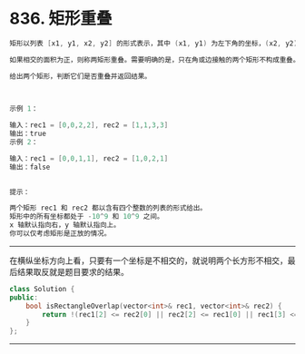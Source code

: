 # 836. 矩形重叠

```c++
矩形以列表 [x1, y1, x2, y2] 的形式表示，其中 (x1, y1) 为左下角的坐标，(x2, y2) 是右上角的坐标。

如果相交的面积为正，则称两矩形重叠。需要明确的是，只在角或边接触的两个矩形不构成重叠。

给出两个矩形，判断它们是否重叠并返回结果。

 

示例 1：

输入：rec1 = [0,0,2,2], rec2 = [1,1,3,3]
输出：true
示例 2：

输入：rec1 = [0,0,1,1], rec2 = [1,0,2,1]
输出：false
 

提示：

两个矩形 rec1 和 rec2 都以含有四个整数的列表的形式给出。
矩形中的所有坐标都处于 -10^9 和 10^9 之间。
x 轴默认指向右，y 轴默认指向上。
你可以仅考虑矩形是正放的情况。
```

---

在横纵坐标方向上看，只要有一个坐标是不相交的，就说明两个长方形不相交，最后结果取反就是题目要求的结果。

```c++
class Solution {
public:
    bool isRectangleOverlap(vector<int>& rec1, vector<int>& rec2) {
        return !(rec1[2] <= rec2[0] || rec2[2] <= rec1[0] || rec1[3] <= rec2[1] || rec2[3] <= rec1[1]);
    }
};
```

---



